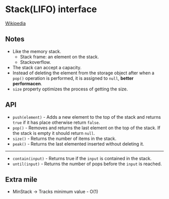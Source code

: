 # Stack(LIFO) interface

[Wikipedia](https://en.wikipedia.org/wiki/Stack_(abstract_data_type))

## Notes
* Like the memory stack.
  * Stack frame: an element on the stack.
  * Stackoverflow.
* The stack can accept a capacity.
* Instead of deleting the element from the storage object after when a `pop()` operation is performed, it is assigned to `null`, **better performacen**.
* `size` property optimizes the process of getting the size.

## API

* `push(element)` - Adds a new element to the top of the stack and returns `true` if it has place otherwise return `false`.
* `pop()` - Removes and returns the last element on the top of the stack. If the stack is empty it should return `null`.
* `size()` - Returns the number of items in the stack.
* `peak()` - Returns the last elemented inserted without deleting it.
-----------
- `contain(input)` - Returns true if the `input` is contained in the stack.
- `until(input)` - Returns the number of pops before the `input` is reached.


## Extra mile
* MinStack -> Tracks minimum value - O(1)
